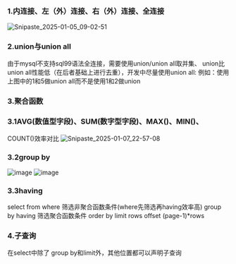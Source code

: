 ### 1.内连接、左（外）连接、右（外）连接、全连接
![Snipaste_2025-01-05_09-02-51](https://github.com/user-attachments/assets/41f67232-362c-4198-ba5b-ef53f3e8fe7c)

### 2.union与union all
由于mysql不支持sql99语法全连接，需要使用union/union all取并集、
union比union all性能低（在后者基础上进行去重），开发中尽量使用union all:
例如：使用上图中的1和5做union all而不是使用1和2做union
### 3.聚合函数
### 3.1AVG(数值型字段)、SUM(数字型字段)、MAX()、MIN()、
COUNT()效率对比
![Snipaste_2025-01-07_22-57-08](https://github.com/user-attachments/assets/58fc8568-8976-458c-8881-4779170e6477)


### 3.2group by
![image](https://github.com/user-attachments/assets/e4f9680b-2512-416a-ad5c-ca9a03724741)
![image](https://github.com/user-attachments/assets/87fe7d9b-5aeb-4e4e-b841-bfb50e336a1b)

### 3.3having
select
from
where 筛选非聚合函数条件(where先筛选再having效率高)
group by
having 筛选聚合函数条件
order by
limit rows offset (page-1)*rows 
### 4.子查询
在select中除了 group by和limit外，其他位置都可以声明子查询
